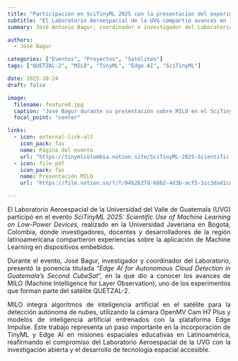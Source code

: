 ```yaml
---
title: "Participación en SciTinyML 2025 con la presentación del experimento MILO del satélite QUETZAL-2"
subtitle: "El Laboratorio Aeroespacial de la UVG compartió avances en inteligencia artificial en nanosatélites durante el SciTinyML 2025"
summary: José Antonio Bagur, coordinador e investigador del Laboratorio Aeroespacial de la Universidad del Valle de Guatemala (UVG), presentó el experimento MILO (Machine Intelligence for Layer Observation) en el evento académico SciTinyML 2025, realizado en Bogotá, Colombia.

authors:
  - José Bagur

categories: ["Eventos", "Proyectos", "Satélites"]
tags: ["QUETZAL-2", "MILO", "TinyML", "Edge AI", "SciTinyML"]

date: 2025-10-24
draft: false

image:
  filename: featured.jpg
  caption: "José Bagur durante su presentación sobre MILO en el SciTinyML 2025"
  focal_point: "center"

links:
  - icon: external-link-alt
    icon_pack: fas
    name: Página del evento
    url: "https://tinymlcolombia.notion.site/SciTinyML-2025-Scientific-Use-of-Machine-Learning-on-Low-Power-Devices-2736dbff8adb806c8bd0d1b79f57cf5d"
  - icon: file-pdf
    icon_pack: fas
    name: Presentación MILO
    url: "https://file.notion.so/f/f/04b2b27d-68b2-4d3b-acf5-1cc3dad1cd16/2c9b13e9-3bfb-48c5-b86d-32b5ec8605fd/Edge_AI_for_Autonomous_Cloud_Detection_in_Guatemalas_Second_CubeSat.pdf?table=block&id=2886dbff-8adb-8044-9878-e34f7eca5b45&spaceId=04b2b27d-68b2-4d3b-acf5-1cc3dad1cd16&expirationTimestamp=1761350400000&signature=sBHWe0bMDSyzPlWM-yrCLkrTLoEhnwr3J7nKDDiiiRA&downloadName=Edge+AI+for+Autonomous+Cloud+Detection+in+Guatemala%27s+Second+CubeSat.pdf"

---
```

<div style="text-align: justify;">

El Laboratorio Aeroespacial de la Universidad del Valle de Guatemala (UVG) participó en el evento _SciTinyML 2025: Scientific Use of Machine Learning on Low-Power Devices_, realizado en la Universidad Javeriana en Bogotá, Colombia, donde investigadores, docentes y desarrolladores de la región latinoamericana compartieron experiencias sobre la aplicación de Machine Learning en dispositivos embebidos.

Durante el evento, José Bagur, investigador y coordinador del Laboratorio, presentó la ponencia titulada “_Edge AI for Autonomous Cloud Detection in Guatemala’s Second CubeSat_”, en la que dio a conocer los avances de MILO (Machine Intelligence for Layer Observation), uno de los experimentos que forman parte del satélite QUETZAL-2.

MILO integra algoritmos de inteligencia artificial en el satélite para la detección autónoma de nubes, utilizando la cámara OpenMV Cam H7 Plus y modelos de inteligencia artificial entrenados con la plataforma Edge Impulse. Este trabajo representa un paso importante en la incorporación de TinyML y Edge AI en misiones espaciales educativas en Latinoamérica, reafirmando el compromiso del Laboratorio Aeroespacial de la UVG con la investigación abierta y el desarrollo de tecnología espacial accesible.

</div>
